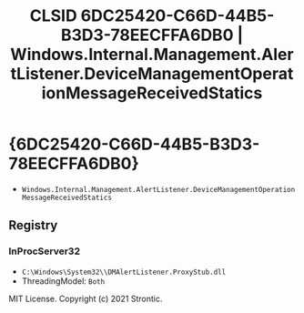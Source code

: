 ﻿---
title: "CLSID 6DC25420-C66D-44B5-B3D3-78EECFFA6DB0 | Windows.Internal.Management.AlertListener.DeviceManagementOperationMessageReceivedStatics"
excerpt: What is COM-Object CLSID 6DC25420-C66D-44B5-B3D3-78EECFFA6DB0?
---

# {6DC25420-C66D-44B5-B3D3-78EECFFA6DB0}

* `Windows.Internal.Management.AlertListener.DeviceManagementOperationMessageReceivedStatics`

## Registry


### InProcServer32

* `C:\Windows\System32\\DMAlertListener.ProxyStub.dll`
* ThreadingModel: `Both`

MIT License. Copyright (c) 2021 Strontic.


